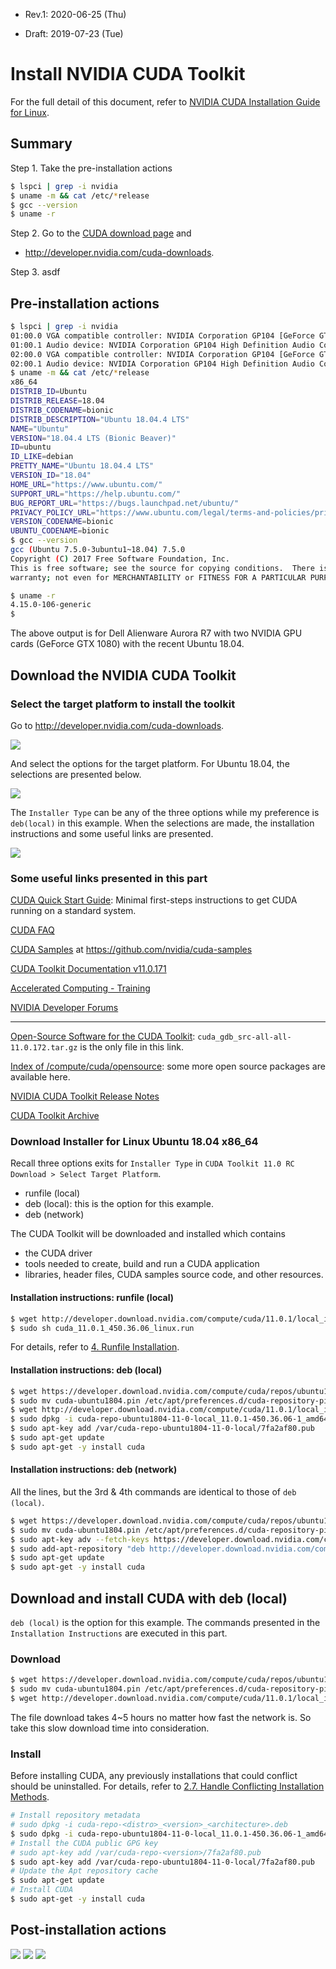 

* Rev.1: 2020-06-25 (Thu)

* Draft: 2019-07-23 (Tue)

# Install NVIDIA CUDA Toolkit

For the full detail of this document, refer to [NVIDIA CUDA Installation Guide for Linux](https://docs.nvidia.com/cuda/cuda-installation-guide-linux/index.html#abstract).

## Summary

Step 1. Take the pre-installation actions

```bash
$ lspci | grep -i nvidia
$ uname -m && cat /etc/*release
$ gcc --version
$ uname -r
```

Step 2. Go to the [CUDA download page](http://developer.nvidia.com/cuda-downloads) and 

* http://developer.nvidia.com/cuda-downloads.

Step 3. asdf



## Pre-installation actions

```bash
$ lspci | grep -i nvidia
01:00.0 VGA compatible controller: NVIDIA Corporation GP104 [GeForce GTX 1080] (rev a1)
01:00.1 Audio device: NVIDIA Corporation GP104 High Definition Audio Controller (rev a1)
02:00.0 VGA compatible controller: NVIDIA Corporation GP104 [GeForce GTX 1080] (rev a1)
02:00.1 Audio device: NVIDIA Corporation GP104 High Definition Audio Controller (rev a1)
$ uname -m && cat /etc/*release
x86_64
DISTRIB_ID=Ubuntu
DISTRIB_RELEASE=18.04
DISTRIB_CODENAME=bionic
DISTRIB_DESCRIPTION="Ubuntu 18.04.4 LTS"
NAME="Ubuntu"
VERSION="18.04.4 LTS (Bionic Beaver)"
ID=ubuntu
ID_LIKE=debian
PRETTY_NAME="Ubuntu 18.04.4 LTS"
VERSION_ID="18.04"
HOME_URL="https://www.ubuntu.com/"
SUPPORT_URL="https://help.ubuntu.com/"
BUG_REPORT_URL="https://bugs.launchpad.net/ubuntu/"
PRIVACY_POLICY_URL="https://www.ubuntu.com/legal/terms-and-policies/privacy-policy"
VERSION_CODENAME=bionic
UBUNTU_CODENAME=bionic
$ gcc --version
gcc (Ubuntu 7.5.0-3ubuntu1~18.04) 7.5.0
Copyright (C) 2017 Free Software Foundation, Inc.
This is free software; see the source for copying conditions.  There is NO
warranty; not even for MERCHANTABILITY or FITNESS FOR A PARTICULAR PURPOSE.

$ uname -r
4.15.0-106-generic
$
```

The above output is for Dell Alienware Aurora R7 with two NVIDIA GPU cards (GeForce GTX 1080) with the recent Ubuntu 18.04.

## Download the NVIDIA CUDA Toolkit

### Select the target platform to install the toolkit

Go to http://developer.nvidia.com/cuda-downloads.

<img src="images/nvidia-cuda_toolkit_11_0_rc_download-select_target_platform.png">

And select the options for the target platform. For Ubuntu 18.04, the selections are presented below. 

<img src="images/nvidia-cuda_toolkit_11_0_rc_download-select_target_platform-selected.png">

The `Installer Type` can be any of the three options while my preference is `deb(local)` in this example. When the selections are made, the installation instructions and some useful links are presented.

<img src="images/nvidia-cuda_toolkit_11_0_rc_download-download_installer_for_linux_ubuntu_18_04_x86_64.png">

### Some useful links presented in this part

[CUDA Quick Start Guide](https://docs.nvidia.com/cuda/cuda-quick-start-guide/index.html): Minimal first-steps instructions to get CUDA running on a standard system.

[CUDA FAQ](https://developer.nvidia.com/cuda-faq)

[CUDA Samples](https://github.com/nvidia/cuda-samples) at https://github.com/nvidia/cuda-samples

[CUDA Toolkit Documentation v11.0.171](https://docs.nvidia.com/cuda/)

[Accelerated Computing - Training](https://developer.nvidia.com/accelerated-computing-training)

[NVIDIA Developer Forums](https://forums.developer.nvidia.com/)

--------

[Open-Source Software for the CUDA Toolkit](http://developer.download.nvidia.com/compute/cuda/opensource/11.0.1/): `cuda_gdb_src-all-all-11.0.172.tar.gz` is the only file in this link.

[Index of /compute/cuda/opensource](https://developer.download.nvidia.com/compute/cuda/opensource/): some more open source packages are available here.

[NVIDIA CUDA Toolkit Release Notes](https://docs.nvidia.com/cuda/cuda-toolkit-release-notes/index.html)

[CUDA Toolkit Archive](https://developer.nvidia.com/cuda-toolkit-archive)

### Download Installer for Linux Ubuntu 18.04 x86_64

Recall three options exits for `Installer Type` in `CUDA Toolkit 11.0 RC Download > Select Target Platform`.

* runfile (local)
* deb (local): this is the option for this example.
* deb (network)

The CUDA Toolkit will be downloaded and installed which contains

* the CUDA driver
* tools needed to create, build and run a CUDA application
* libraries, header files, CUDA samples source code, and other resources.

#### Installation instructions: runfile (local)

```bash
$ wget http://developer.download.nvidia.com/compute/cuda/11.0.1/local_installers/cuda_11.0.1_450.36.06_linux.run
$ sudo sh cuda_11.0.1_450.36.06_linux.run
```

For details, refer to [4. Runfile Installation](https://docs.nvidia.com/cuda/cuda-installation-guide-linux/index.html#runfile).

#### Installation instructions: deb (local)

```bash
$ wget https://developer.download.nvidia.com/compute/cuda/repos/ubuntu1804/x86_64/cuda-ubuntu1804.pin
$ sudo mv cuda-ubuntu1804.pin /etc/apt/preferences.d/cuda-repository-pin-600
$ wget http://developer.download.nvidia.com/compute/cuda/11.0.1/local_installers/cuda-repo-ubuntu1804-11-0-local_11.0.1-450.36.06-1_amd64.deb
$ sudo dpkg -i cuda-repo-ubuntu1804-11-0-local_11.0.1-450.36.06-1_amd64.deb
$ sudo apt-key add /var/cuda-repo-ubuntu1804-11-0-local/7fa2af80.pub
$ sudo apt-get update
$ sudo apt-get -y install cuda
```

#### Installation instructions: deb (network)

All the lines, but the 3rd & 4th commands are identical to those of `deb (local)`.

```bash
$ wget https://developer.download.nvidia.com/compute/cuda/repos/ubuntu1804/x86_64/cuda-ubuntu1804.pin
$ sudo mv cuda-ubuntu1804.pin /etc/apt/preferences.d/cuda-repository-pin-600
$ sudo apt-key adv --fetch-keys https://developer.download.nvidia.com/compute/cuda/repos/ubuntu1804/x86_64/7fa2af80.pub
$ sudo add-apt-repository "deb http://developer.download.nvidia.com/compute/cuda/repos/ubuntu1804/x86_64/ /"
$ sudo apt-get update
$ sudo apt-get -y install cuda
```

## Download and install CUDA with deb (local)

`deb (local)` is the option for this example. The commands presented in the `Installation Instructions` are executed in this part.

### Download

```bash
$ wget https://developer.download.nvidia.com/compute/cuda/repos/ubuntu1804/x86_64/cuda-ubuntu1804.pin
$ sudo mv cuda-ubuntu1804.pin /etc/apt/preferences.d/cuda-repository-pin-600
$ wget http://developer.download.nvidia.com/compute/cuda/11.0.1/local_installers/cuda-repo-ubuntu1804-11-0-local_11.0.1-450.36.06-1_amd64.deb
```

The file download takes 4~5 hours no matter how fast the network is. So take this slow download time into consideration.

### Install

Before installing CUDA, any previously installations that could conflict should be uninstalled. For details, refer to [2.7. Handle Conflicting Installation Methods](https://docs.nvidia.com/cuda/cuda-installation-guide-linux/index.html#handle-uninstallation).

```bash
# Install repository metadata
# sudo dpkg -i cuda-repo-<distro>_<version>_<architecture>.deb
$ sudo dpkg -i cuda-repo-ubuntu1804-11-0-local_11.0.1-450.36.06-1_amd64.deb
# Install the CUDA public GPG key
# sudo apt-key add /var/cuda-repo-<version>/7fa2af80.pub
$ sudo apt-key add /var/cuda-repo-ubuntu1804-11-0-local/7fa2af80.pub
# Update the Apt repository cache
$ sudo apt-get update
# Install CUDA
$ sudo apt-get -y install cuda
```

## Post-installation actions





<img src="images/">

<img src="images/">

<img src="images/">



